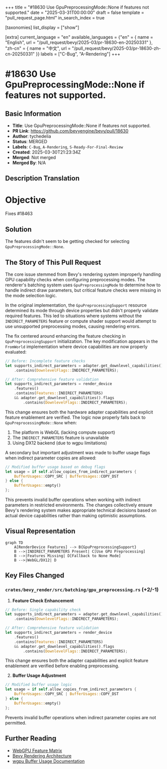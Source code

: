 +++
title = "#18630 Use GpuPreprocessingMode::None if features not supported."
date = "2025-03-31T00:00:00"
draft = false
template = "pull_request_page.html"
in_search_index = true

[taxonomies]
list_display = ["show"]

[extra]
current_language = "en"
available_languages = {"en" = { name = "English", url = "/pull_request/bevy/2025-03/pr-18630-en-20250331" }, "zh-cn" = { name = "中文", url = "/pull_request/bevy/2025-03/pr-18630-zh-cn-20250331" }}
labels = ["C-Bug", "A-Rendering"]
+++

# #18630 Use GpuPreprocessingMode::None if features not supported.

## Basic Information
- **Title**: Use GpuPreprocessingMode::None if features not supported.
- **PR Link**: https://github.com/bevyengine/bevy/pull/18630
- **Author**: tychedelia
- **Status**: MERGED
- **Labels**: `C-Bug`, `A-Rendering`, `S-Ready-For-Final-Review`
- **Created**: 2025-03-30T21:23:34Z
- **Merged**: Not merged
- **Merged By**: N/A

## Description Translation
# Objective

Fixes #18463 

## Solution

The features didn't seem to be getting checked for selecting `GpuPreprocessingMode::None`.

## The Story of This Pull Request

The core issue stemmed from Bevy's rendering system improperly handling GPU capability checks when configuring preprocessing modes. The renderer's batching system uses `GpuPreprocessingMode` to determine how to handle indirect draw parameters, but critical feature checks were missing in the mode selection logic.

In the original implementation, the `GpuPreprocessingSupport` resource determined its mode through device properties but didn't properly validate required features. This led to situations where systems without the `INDIRECT_PARAMETERS` feature or compute shader support would attempt to use unsupported preprocessing modes, causing rendering errors.

The fix centered around enhancing the feature checking in `GpuPreprocessingSupport` initialization. The key modification appears in the `FromWorld` implementation where device capabilities are now properly evaluated:

```rust
// Before: Incomplete feature checks
let supports_indirect_parameters = adapter.get_downlevel_capabilities().flags
    .contains(DownlevelFlags::INDIRECT_PARAMETERS);

// After: Comprehensive feature validation
let supports_indirect_parameters = render_device
    .features()
    .contains(Features::INDIRECT_PARAMETERS)
    && adapter.get_downlevel_capabilities().flags
        .contains(DownlevelFlags::INDIRECT_PARAMETERS);
```

This change ensures both the hardware adapter capabilities and explicit feature enablement are verified. The logic now properly falls back to `GpuPreprocessingMode::None` when:
1. The platform is WebGL (lacking compute support)
2. The `INDIRECT_PARAMETERS` feature is unavailable
3. Using DX12 backend (due to wgpu limitations)

A secondary but important adjustment was made to buffer usage flags when indirect parameter copies are allowed:

```rust
// Modified buffer usage based on debug flags
let usage = if self.allow_copies_from_indirect_parameters {
    BufferUsages::COPY_SRC | BufferUsages::COPY_DST
} else {
    BufferUsages::empty()
};
```

This prevents invalid buffer operations when working with indirect parameters in restricted environments. The changes collectively ensure Bevy's rendering system makes appropriate technical decisions based on actual device capabilities rather than making optimistic assumptions.

## Visual Representation

```mermaid
graph TD
    A[RenderDevice Features] --> B{GpuPreprocessingSupport}
    B -->|INDIRECT_PARAMETERS Present| C[Use GPU Preprocessing]
    B -->|Features Missing| D[Fallback to None Mode]
    B -->|WebGL/DX12| D
```

## Key Files Changed

### `crates/bevy_render/src/batching/gpu_preprocessing.rs` (+2/-1)
1. **Feature Check Enhancement**
```rust
// Before: Single capability check
let supports_indirect_parameters = adapter.get_downlevel_capabilities().flags
    .contains(DownlevelFlags::INDIRECT_PARAMETERS);

// After: Comprehensive feature validation
let supports_indirect_parameters = render_device
    .features()
    .contains(Features::INDIRECT_PARAMETERS)
    && adapter.get_downlevel_capabilities().flags
        .contains(DownlevelFlags::INDIRECT_PARAMETERS);
```
This change ensures both the adapter capabilities and explicit feature enablement are verified before enabling preprocessing.

2. **Buffer Usage Adjustment**
```rust
// Modified buffer usage logic
let usage = if self.allow_copies_from_indirect_parameters {
    BufferUsages::COPY_SRC | BufferUsages::COPY_DST
} else {
    BufferUsages::empty()
};
```
Prevents invalid buffer operations when indirect parameter copies are not permitted.

## Further Reading
- [WebGPU Feature Matrix](https://github.com/gpuweb/gpuweb/wiki/Implementation-Status)
- [Bevy Rendering Architecture](https://bevyengine.org/learn/book/rendering/)
- [wgpu Buffer Usage Documentation](https://docs.rs/wgpu/latest/wgpu/struct.BufferUsages.html)